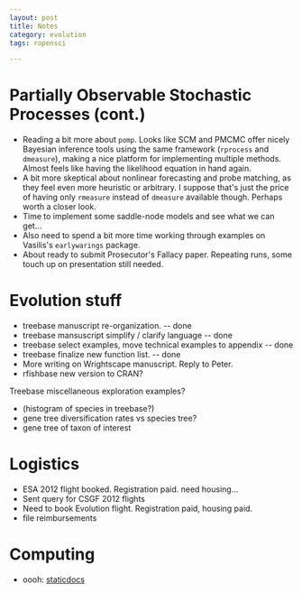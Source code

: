 ```yaml
---
layout: post
title: Notes 
category: evolution
tags: ropensci

---
```


Partially Observable Stochastic Processes (cont.)
=========================================

- Reading a bit more about `pomp`.  Looks like SCM and PMCMC offer nicely Bayesian inference tools using the same framework (`rprocess` and `dmeasure`), making a nice platform for implementing multiple methods. Almost feels like having the likelihood equation in hand again. 
- A bit more skeptical about nonlinear forecasting and  probe matching, as they feel even more heuristic or arbitrary.  I suppose that's just the price of having only `rmeasure` instead of `dmeasure` available though.  Perhaps worth a closer look. 
- Time to implement some saddle-node models and see what we can get...
- Also need to spend a bit more time working through examples on Vasilis's `earlywarings` package.
- About ready to submit Prosecutor's Fallacy paper.  Repeating runs, some touch up on presentation still needed.

Evolution stuff
===============

- treebase manuscript re-organization. -- done
- treebase mansuscript simplify / clarify language -- done
- treebase select examples, move technical examples to appendix -- done
- treebase finalize new function list. -- done
- More writing on Wrightscape manuscript.  Reply to Peter.
- rfishbase new version to CRAN? 

Treebase miscellaneous exploration examples?

- (histogram of species in treebase?)
- gene tree diversification rates vs species tree?
- gene tree of taxon of interest

Logistics
=========

- ESA 2012 flight booked. Registration paid.  need housing...
- Sent query for CSGF 2012 flights
- Need to book Evolution flight.  Registration paid, housing paid. 
- file reimbursements


Computing
========

- oooh: [staticdocs](https://github.com/hadley/staticdocs)

